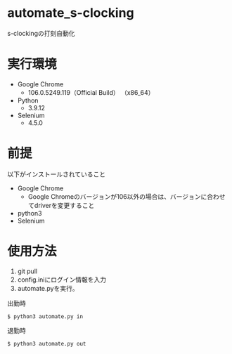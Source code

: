 # automate_s-clocking
s-clockingの打刻自動化

# 実行環境
- Google Chrome
    - 106.0.5249.119（Official Build） （x86_64）
- Python
    - 3.9.12
- Selenium
    - 4.5.0

# 前提
以下がインストールされていること
- Google Chrome
  - Google Chromeのバージョンが106以外の場合は、バージョンに合わせてdriverを変更すること
- python3
- Selenium

# 使用方法
1. git pull
2. config.iniにログイン情報を入力
3. automate.pyを実行。

出勤時
```
$ python3 automate.py in
```

退勤時
```
$ python3 automate.py out
```
